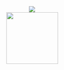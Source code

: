 <div align="center">
	<img src="https://metrics.lecoq.io/kid1110?template=classic&config.timezone=Asia%2FShanghai">
</div>

<div align="center">
	<img height="137px" src="https://github-readme-stats.vercel.app/api?username=kid1110&hide_title=true&hide_border=true&show_icons=trueline_height=21&text_color=000&icon_color=000&bg_color=0,ea6161,ffc64d,fffc4d,52fa5a&theme=radical" />
</div>


